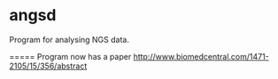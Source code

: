 angsd
=====

Program for analysing NGS data. 

=====
Program now has a paper
http://www.biomedcentral.com/1471-2105/15/356/abstract
